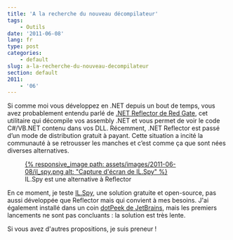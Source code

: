 ```yaml
---
title: 'A la recherche du nouveau décompilateur'
tags:
    - Outils
date: '2011-06-08'
lang: fr
type: post
categories:
    - default
slug: a-la-recherche-du-nouveau-decompilateur
section: default
2011:
    - '06'
---
```


Si comme moi vous développez en .NET depuis un bout de temps, vous avez probablement entendu parlé de [.NET Reflector de Red Gate](http://www.red-gate.com/products/dotnet-development/reflector/ "Site officiel de .NET Reflector"), cet utilitaire qui décompile vos assembly .NET et vous permet de voir le code C#/VB.NET contenu dans vos DLL. Récemment, .NET Reflector est passé d’un mode de distribution gratuit à payant. Cette situation a incité la communauté à se retrousser les manches et c’est comme ça que sont nées diverses alternatives.

<!--more-->

<figure>
<a data-featherlight="image" href="/assets/images/2011-06-08/il_spy.png" title="Voir en plus grand">
      {% responsive_image path: assets/images/2011-06-08/il_spy.png alt: "Capture d'écran de IL.Spy" %}
  </a>
  <figcaption>IL.Spy est une alternative à Reflector</figcaption>
</figure>

En ce moment, je teste [IL.Spy](http://ilspy.net/ "Site officiel de IL.Spy"), une solution gratuite et open-source, pas aussi développée que Reflector mais qui convient à mes besoins. J'ai également installé dans un coin [dotPeek de JetBrains](http://www.jetbrains.com/decompiler/ "Site officiel de dotPeek, le décompiler de JetBrains"), mais les premiers lancements ne sont pas concluants&nbsp;: la solution est très lente.

Si vous avez d'autres propositions, je suis preneur&nbsp;!
